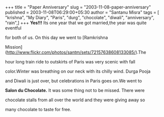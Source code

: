 +++
title = "Paper Anniversary"
slug = "2003-11-08-paper-anniversary"
published = 2003-11-08T06:29:00+05:30
author = "Santanu Misra"
tags = [ "krishna", "My Diary", "Paris", "durg", "chocolate", "diwali", "anniversary", "rain",]
+++
**Yes!!!** Its one year that we got married,the year was quite eventful

for both of us. On this day we went to [Ramkrishna

Mission](http://www.flickr.com/photos/santm/sets/72157638608133085/).The

hour long train ride to outskirts of Paris was very scenic with fall

color.Winter was breathing on our neck with its chilly wind. Durga Pooja

and Diwali is just over, but celebrations in Paris goes on.We went to

**Salon du Chocolate.** It was some thing not to be missed. There were

chocolate stalls from all over the world and they were giving away so

many chocolate to taste for free.
